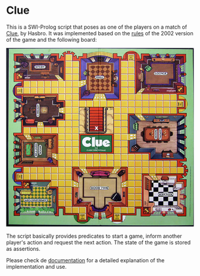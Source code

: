 # Clue

This is a SWI-Prolog script that poses as one of the players on a match of [Clue](http://www.hasbro.com/en-us/toys-games/hasbro-games:clue), by Hasbro. It was implemented based on the [rules](clue_hasbro_2002.pdf) of the 2002 version of the game and the following board:

![Clue Game Board](board.jpg)

The script basically provides predicates to start a game, inform another player's action and request the next action. The state of the game is stored as assertions.

Please check de [documentation](doc/doc.pdf) for a detailed explanation of the implementation and use.
